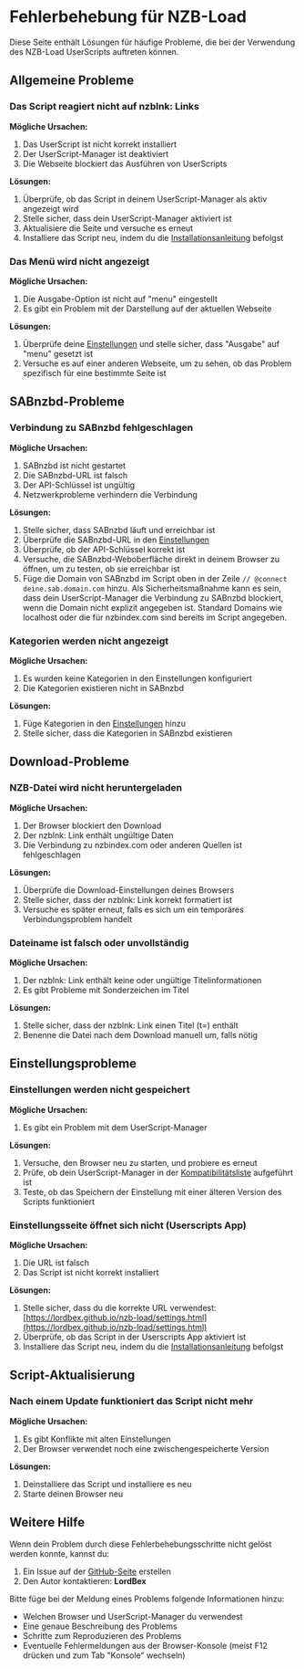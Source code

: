 # Fehlerbehebung für NZB-Load

Diese Seite enthält Lösungen für häufige Probleme, die bei der Verwendung des NZB-Load UserScripts auftreten können.

## Allgemeine Probleme

### Das Script reagiert nicht auf nzblnk: Links

**Mögliche Ursachen:**

1. Das UserScript ist nicht korrekt installiert
2. Der UserScript-Manager ist deaktiviert
3. Die Webseite blockiert das Ausführen von UserScripts

**Lösungen:**

1. Überprüfe, ob das Script in deinem UserScript-Manager als aktiv angezeigt wird
2. Stelle sicher, dass dein UserScript-Manager aktiviert ist
3. Aktualisiere die Seite und versuche es erneut
4. Installiere das Script neu, indem du die [Installationsanleitung](install.md) befolgst

### Das Menü wird nicht angezeigt

**Mögliche Ursachen:**

1. Die Ausgabe-Option ist nicht auf "menu" eingestellt
2. Es gibt ein Problem mit der Darstellung auf der aktuellen Webseite

**Lösungen:**

1. Überprüfe deine [Einstellungen](options.md) und stelle sicher, dass "Ausgabe" auf "menu" gesetzt ist
2. Versuche es auf einer anderen Webseite, um zu sehen, ob das Problem spezifisch für eine bestimmte Seite ist

## SABnzbd-Probleme

### Verbindung zu SABnzbd fehlgeschlagen

**Mögliche Ursachen:**

1. SABnzbd ist nicht gestartet
2. Die SABnzbd-URL ist falsch
3. Der API-Schlüssel ist ungültig
4. Netzwerkprobleme verhindern die Verbindung

**Lösungen:**

1. Stelle sicher, dass SABnzbd läuft und erreichbar ist
2. Überprüfe die SABnzbd-URL in den [Einstellungen](options.md)
3. Überprüfe, ob der API-Schlüssel korrekt ist
4. Versuche, die SABnzbd-Weboberfläche direkt in deinem Browser zu öffnen, um zu testen, ob sie erreichbar ist
5. Füge die Domain von SABnzbd im Script oben in der Zeile `// @connect deine.sab.domain.com` hinzu.
   Als Sicherheitsmaßnahme kann es sein, dass dein UserScript-Manager die Verbindung zu SABnzbd blockiert, wenn die
   Domain nicht explizit angegeben ist.
   Standard Domains wie localhost oder die für nzbindex.com sind bereits im Script angegeben.

### Kategorien werden nicht angezeigt

**Mögliche Ursachen:**

1. Es wurden keine Kategorien in den Einstellungen konfiguriert
2. Die Kategorien existieren nicht in SABnzbd

**Lösungen:**

1. Füge Kategorien in den [Einstellungen](options.md) hinzu
2. Stelle sicher, dass die Kategorien in SABnzbd existieren

## Download-Probleme

### NZB-Datei wird nicht heruntergeladen

**Mögliche Ursachen:**

1. Der Browser blockiert den Download
2. Der nzblnk: Link enthält ungültige Daten
3. Die Verbindung zu nzbindex.com oder anderen Quellen ist fehlgeschlagen

**Lösungen:**

1. Überprüfe die Download-Einstellungen deines Browsers
2. Stelle sicher, dass der nzblnk: Link korrekt formatiert ist
3. Versuche es später erneut, falls es sich um ein temporäres Verbindungsproblem handelt

### Dateiname ist falsch oder unvollständig

**Mögliche Ursachen:**

1. Der nzblnk: Link enthält keine oder ungültige Titelinformationen
2. Es gibt Probleme mit Sonderzeichen im Titel

**Lösungen:**

1. Stelle sicher, dass der nzblnk: Link einen Titel (t=) enthält
2. Benenne die Datei nach dem Download manuell um, falls nötig

## Einstellungsprobleme

### Einstellungen werden nicht gespeichert

**Mögliche Ursachen:**

1. Es gibt ein Problem mit dem UserScript-Manager

**Lösungen:**

1. Versuche, den Browser neu zu starten, und probiere es erneut
2. Prüfe, ob dein UserScript-Manager in der [Kompatibilitätsliste](userscripts-manager.md) aufgeführt ist
3. Teste, ob das Speichern der Einstellung mit einer älteren Version des Scripts funktioniert

### Einstellungsseite öffnet sich nicht (Userscripts App)

**Mögliche Ursachen:**

1. Die URL ist falsch
2. Das Script ist nicht korrekt installiert

**Lösungen:**

1. Stelle sicher, dass du die korrekte URL
   verwendest: [https://lordbex.github.io/nzb-load/settings.html](https://lordbex.github.io/nzb-load/settings.html)
2. Überprüfe, ob das Script in der Userscripts App aktiviert ist
3. Installiere das Script neu, indem du die [Installationsanleitung](install.md) befolgst

## Script-Aktualisierung

### Nach einem Update funktioniert das Script nicht mehr

**Mögliche Ursachen:**

1. Es gibt Konflikte mit alten Einstellungen
2. Der Browser verwendet noch eine zwischengespeicherte Version

**Lösungen:**

1. Deinstalliere das Script und installiere es neu
2. Starte deinen Browser neu

## Weitere Hilfe

Wenn dein Problem durch diese Fehlerbehebungsschritte nicht gelöst werden konnte, kannst du:

1. Ein Issue auf der [GitHub-Seite](https://github.com/LordBex/nzb-load/issues) erstellen
2. Den Autor kontaktieren: **LordBex**

Bitte füge bei der Meldung eines Problems folgende Informationen hinzu:

- Welchen Browser und UserScript-Manager du verwendest
- Eine genaue Beschreibung des Problems
- Schritte zum Reproduzieren des Problems
- Eventuelle Fehlermeldungen aus der Browser-Konsole (meist F12 drücken und zum Tab "Konsole" wechseln)